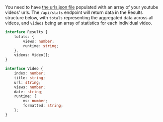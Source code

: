 You need to have [the urls.json file](./urls.json) populated with an array of your youtube videos' urls. The `/api/stats` endpoint will return data in the Results structure below, with `totals` representing the aggregated data across all videos, and `videos` being an array of statistics for each individual video.

```ts
interface Results {
    totals: {
        views: number;
        runtime: string;
    },
    videos: Video[];
}

interface Video {
    index: number;
    title: string;
    url: string;
    views: number;
    date: string;
    runtime: {
        ms: number;
        formatted: string;
    };
}
```